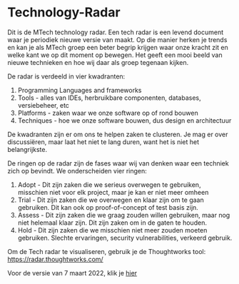 # Technology-Radar

Dit is de MTech technology radar. Een tech radar is een levend document waar je periodiek nieuwe versie van maakt. Op die manier herken je trends en kan je als MTech groep een beter begrip krijgen waar onze kracht zit en welke kant we op dit moment op bewegen. Het geeft een mooi beeld van nieuwe technieken en hoe wij daar als groep tegenaan kijken.

De radar is verdeeld in vier kwadranten:
1. Programming Languages and frameworks
2. Tools - alles van IDEs, herbruikbare componenten, databases, versiebeheer, etc
3. Platforms - zaken waar we onze software op of rond bouwen
4. Techniques - hoe we onze software bouwen, dus design en architectuur

De kwadranten zijn er om ons te helpen zaken te clusteren. Je mag er over discussiëren, maar laat het niet te lang duren, want het is niet het belangrijkste.

De ringen op de radar zijn de fases waar wij van denken waar een techniek zich op bevindt. We onderscheiden vier ringen:
1. Adopt - Dit zijn zaken die we serieus overwegen te gebruiken, misschien niet voor elk project, maar je kan er niet meer omheen
2. Trial - Dit zijn zaken die we overwegen en klaar zijn om te gaan gebruiken. Dit kan ook op proof-of-concept of test basis zijn.
3. Assess - Dit zijn zaken die we graag zouden willen gebruiken, maar nog niet helemaal klaar zijn. Dit zijn zaken om in de gaten te houden.
4. Hold - Dit zijn zaken die we misschien niet meer zouden moeten gebruiken. Slechte ervaringen, security vulnerabilities, verkeerd gebruik.

Om de Tech radar te visualiseren, gebruik je de Thoughtworks tool: https://radar.thoughtworks.com/

Voor de versie van 7 maart 2022, klik je [hier](https://radar.thoughtworks.com/?sheetId=https%3A%2F%2Fraw.githubusercontent.com%2FOrdina-MTech%2FTechnology-Radar%2Fmain%2F2022-03-07.csv)
